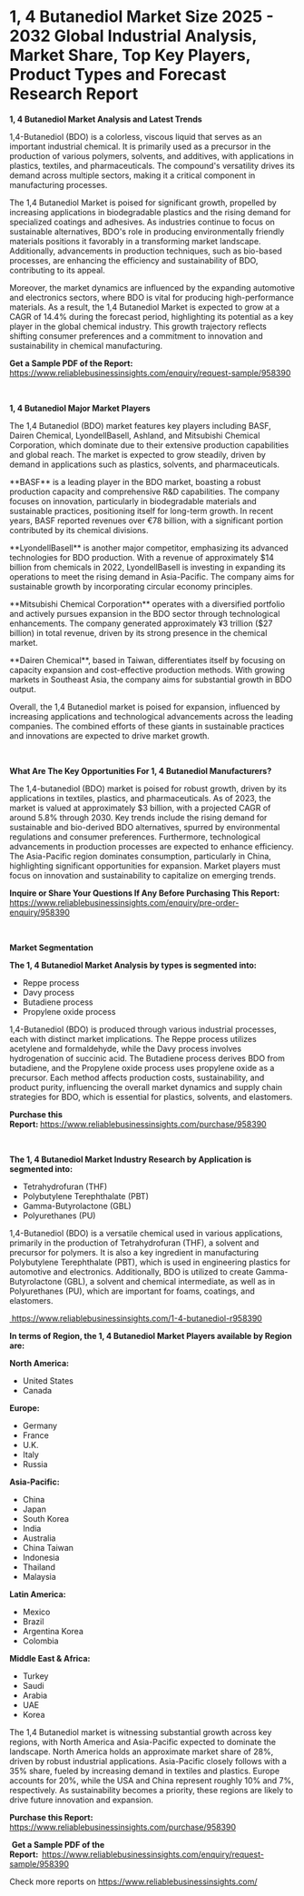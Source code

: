 <p><h1>1, 4 Butanediol Market Size 2025 - 2032 Global Industrial Analysis, Market Share, Top Key Players, Product Types and Forecast Research Report</h1></p><p><strong>1, 4 Butanediol Market Analysis and Latest Trends</strong></p>
<p><p>1,4-Butanediol (BDO) is a colorless, viscous liquid that serves as an important industrial chemical. It is primarily used as a precursor in the production of various polymers, solvents, and additives, with applications in plastics, textiles, and pharmaceuticals. The compound's versatility drives its demand across multiple sectors, making it a critical component in manufacturing processes.</p><p>The 1,4 Butanediol Market is poised for significant growth, propelled by increasing applications in biodegradable plastics and the rising demand for specialized coatings and adhesives. As industries continue to focus on sustainable alternatives, BDO's role in producing environmentally friendly materials positions it favorably in a transforming market landscape. Additionally, advancements in production techniques, such as bio-based processes, are enhancing the efficiency and sustainability of BDO, contributing to its appeal.</p><p>Moreover, the market dynamics are influenced by the expanding automotive and electronics sectors, where BDO is vital for producing high-performance materials. As a result, the 1,4 Butanediol Market is expected to grow at a CAGR of 14.4% during the forecast period, highlighting its potential as a key player in the global chemical industry. This growth trajectory reflects shifting consumer preferences and a commitment to innovation and sustainability in chemical manufacturing.</p></p>
<p><strong>Get a Sample PDF of the Report:&nbsp;</strong> <a href="https://www.reliablebusinessinsights.com/enquiry/request-sample/958390?utm_campaign=3439&utm_medium=2&utm_source=Github&utm_content=ia&utm_term=21032025&utm_id=1-4-butanediol">https://www.reliablebusinessinsights.com/enquiry/request-sample/958390</a></p>
<p>&nbsp;</p>
<p><strong>1, 4 Butanediol Major Market Players</strong></p>
<p><p>The 1,4 Butanediol (BDO) market features key players including BASF, Dairen Chemical, LyondellBasell, Ashland, and Mitsubishi Chemical Corporation, which dominate due to their extensive production capabilities and global reach. The market is expected to grow steadily, driven by demand in applications such as plastics, solvents, and pharmaceuticals.</p><p>**BASF** is a leading player in the BDO market, boasting a robust production capacity and comprehensive R&D capabilities. The company focuses on innovation, particularly in biodegradable materials and sustainable practices, positioning itself for long-term growth. In recent years, BASF reported revenues over €78 billion, with a significant portion contributed by its chemical divisions.</p><p>**LyondellBasell** is another major competitor, emphasizing its advanced technologies for BDO production. With a revenue of approximately $14 billion from chemicals in 2022, LyondellBasell is investing in expanding its operations to meet the rising demand in Asia-Pacific. The company aims for sustainable growth by incorporating circular economy principles.</p><p>**Mitsubishi Chemical Corporation** operates with a diversified portfolio and actively pursues expansion in the BDO sector through technological enhancements. The company generated approximately ¥3 trillion ($27 billion) in total revenue, driven by its strong presence in the chemical market.</p><p>**Dairen Chemical**, based in Taiwan, differentiates itself by focusing on capacity expansion and cost-effective production methods. With growing markets in Southeast Asia, the company aims for substantial growth in BDO output.</p><p>Overall, the 1,4 Butanediol market is poised for expansion, influenced by increasing applications and technological advancements across the leading companies. The combined efforts of these giants in sustainable practices and innovations are expected to drive market growth.</p></p>
<p>&nbsp;</p>
<p><strong>What Are The Key Opportunities For 1, 4 Butanediol Manufacturers?</strong></p>
<p><p>The 1,4-butanediol (BDO) market is poised for robust growth, driven by its applications in textiles, plastics, and pharmaceuticals. As of 2023, the market is valued at approximately $3 billion, with a projected CAGR of around 5.8% through 2030. Key trends include the rising demand for sustainable and bio-derived BDO alternatives, spurred by environmental regulations and consumer preferences. Furthermore, technological advancements in production processes are expected to enhance efficiency. The Asia-Pacific region dominates consumption, particularly in China, highlighting significant opportunities for expansion. Market players must focus on innovation and sustainability to capitalize on emerging trends.</p></p>
<p><strong>Inquire or Share Your Questions If Any Before Purchasing This Report:</strong> <a href="https://www.reliablebusinessinsights.com/enquiry/pre-order-enquiry/958390?utm_campaign=3439&utm_medium=2&utm_source=Github&utm_content=ia&utm_term=21032025&utm_id=1-4-butanediol">https://www.reliablebusinessinsights.com/enquiry/pre-order-enquiry/958390</a></p>
<p>&nbsp;</p>
<p><strong>Market Segmentation</strong></p>
<p><strong>The 1, 4 Butanediol Market Analysis by types is segmented into:</strong></p>
<p><ul><li>Reppe process</li><li>Davy process</li><li>Butadiene process</li><li>Propylene oxide process</li></ul></p>
<p><p>1,4-Butanediol (BDO) is produced through various industrial processes, each with distinct market implications. The Reppe process utilizes acetylene and formaldehyde, while the Davy process involves hydrogenation of succinic acid. The Butadiene process derives BDO from butadiene, and the Propylene oxide process uses propylene oxide as a precursor. Each method affects production costs, sustainability, and product purity, influencing the overall market dynamics and supply chain strategies for BDO, which is essential for plastics, solvents, and elastomers.</p></p>
<p><strong>Purchase this Report:&nbsp;</strong><a href="https://www.reliablebusinessinsights.com/purchase/958390?utm_campaign=3439&utm_medium=2&utm_source=Github&utm_content=ia&utm_term=21032025&utm_id=1-4-butanediol">https://www.reliablebusinessinsights.com/purchase/958390</a></p>
<p>&nbsp;</p>
<p><strong>The 1, 4 Butanediol Market Industry Research by Application is segmented into:</strong></p>
<p><ul><li>Tetrahydrofuran (THF)</li><li>Polybutylene Terephthalate (PBT)</li><li>Gamma-Butyrolactone (GBL)</li><li>Polyurethanes (PU)</li></ul></p>
<p><p>1,4-Butanediol (BDO) is a versatile chemical used in various applications, primarily in the production of Tetrahydrofuran (THF), a solvent and precursor for polymers. It is also a key ingredient in manufacturing Polybutylene Terephthalate (PBT), which is used in engineering plastics for automotive and electronics. Additionally, BDO is utilized to create Gamma-Butyrolactone (GBL), a solvent and chemical intermediate, as well as in Polyurethanes (PU), which are important for foams, coatings, and elastomers.</p></p>
<p><a href="https://www.reliablebusinessinsights.com/1-4-butanediol-r958390?utm_campaign=3439&utm_medium=2&utm_source=Github&utm_content=ia&utm_term=21032025&utm_id=1-4-butanediol">&nbsp;https://www.reliablebusinessinsights.com/1-4-butanediol-r958390</a></p>
<p><strong>In terms of Region, the 1, 4 Butanediol Market Players available by Region are:</strong></p>
<p>
    <p> <strong> North America: </strong>
        <ul>
            <li>United States</li>
            <li>Canada</li>
        </ul>
        </p> 
    <p> <strong> Europe: </strong>
        <ul>
            <li>Germany</li>
            <li>France</li>
            <li>U.K.</li>
            <li>Italy</li>
            <li>Russia</li>
        </ul>
        </p> 
    <p> <strong> Asia-Pacific: </strong>
        <ul>
            <li>China</li>
            <li>Japan</li>
            <li>South Korea</li>
            <li>India</li>
            <li>Australia</li>
            <li>China Taiwan</li>
            <li>Indonesia</li>
            <li>Thailand</li>
            <li>Malaysia</li>
        </ul>
        </p> 
    <p> <strong> Latin America: </strong>
        <ul>
            <li>Mexico</li>
            <li>Brazil</li>
            <li>Argentina Korea</li>
            <li>Colombia</li>
        </ul>
        </p> 
    <p> <strong> Middle East & Africa: </strong>
        <ul>
            <li>Turkey</li>
            <li>Saudi</li>
            <li>Arabia</li>
            <li>UAE</li>
            <li>Korea</li>
        </ul>
    </p>
    </p>
<p><p>The 1,4 Butanediol market is witnessing substantial growth across key regions, with North America and Asia-Pacific expected to dominate the landscape. North America holds an approximate market share of 28%, driven by robust industrial applications. Asia-Pacific closely follows with a 35% share, fueled by increasing demand in textiles and plastics. Europe accounts for 20%, while the USA and China represent roughly 10% and 7%, respectively. As sustainability becomes a priority, these regions are likely to drive future innovation and expansion.</p></p>
<p><strong>Purchase this Report: </strong><a href="https://www.reliablebusinessinsights.com/purchase/958390?utm_campaign=3439&utm_medium=2&utm_source=Github&utm_content=ia&utm_term=21032025&utm_id=1-4-butanediol">https://www.reliablebusinessinsights.com/purchase/958390</a></p>
<p>&nbsp;<strong>Get a Sample PDF of the Report:&nbsp;&nbsp;</strong><a href="https://www.reliablebusinessinsights.com/enquiry/request-sample/958390?utm_campaign=3439&utm_medium=2&utm_source=Github&utm_content=ia&utm_term=21032025&utm_id=1-4-butanediol">https://www.reliablebusinessinsights.com/enquiry/request-sample/958390</a></p>
<p><strong></strong></p>
<p>Check more reports on <a href="https://www.reliablebusinessinsights.com/?utm_campaign=3439&utm_medium=2&utm_source=Github&utm_content=ia&utm_term=21032025&utm_id=1-4-butanediol">https://www.reliablebusinessinsights.com/</a></p>